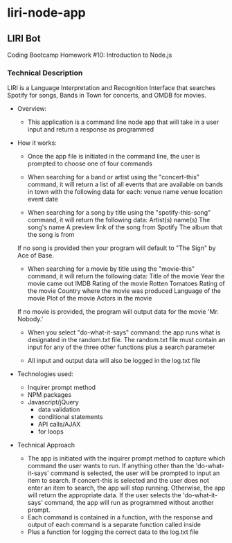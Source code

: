 # liri-node-app

## LIRI Bot 
Coding Bootcamp Homework #10: Introduction to Node.js


### Technical Description

LIRI is a Language Interpretation and Recognition Interface that searches Spotify for songs, Bands in Town for concerts, and OMDB for movies.

* Overview:
    - This application is a command line node app that will take in a user input and return a response as programmed

* How it works:
    - Once the app file is initiated in the command line, the user is prompted to choose one of four commands

    - When searching for a band or artist using the "concert-this" command, 
    it will return a list of all events that are available on bands in town with the following data for each:
        venue name
        venue location
        event date

    - When searching for a song by title using the "spotify-this-song" command, 
    it will return the following data:
        Artist(s) name(s)
        The song's name
        A preview link of the song from Spotify
        The album that the song is from

    If no song is provided then your program will default to "The Sign" by Ace of Base.

    - When searching for a movie by title using the "movie-this" command, 
    it will return the following data:
        Title of the movie
        Year the movie came out
        IMDB Rating of the movie
        Rotten Tomatoes Rating of the movie
        Country where the movie was produced
        Language of the movie
        Plot of the movie
        Actors in the movie

    If no movie is provided, the program will output data for the movie 'Mr. Nobody.'

    - When you select "do-what-it-says" command: the app runs  what is designated in the random.txt file. The random.txt file must contain an input for any of the three other functions plus a search parameter


    - All input and output data will also be logged in the log.txt file


* Technologies used:
    - Inquirer prompt method
    - NPM packages
    -  Javascript/jQuery 
        - data validation
        - conditional statements
        - API calls/AJAX
        - for loops


* Technical Approach

    - The app is initiated with the inquirer prompt method to capture which command the user wants to run. If anything other than the 'do-what-it-says' command is selected, the user will be prompted to input an item to search.  If concert-this is selected and the user does not enter an item to search, the app will stop running.  Otherwise, the app will return the appropriate data. If the user selects the 'do-what-it-says' command, the app will run as programmed without another prompt.  
    - Each command is contained in a function, with the response and output of each command is a separate function called inside
    - Plus a function for logging the correct data to the log.txt file

